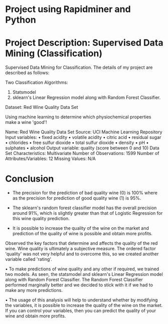 # Project using Rapidminer and Python 

# Project Description: Supervised Data Mining (Classification)

Supervised Data Mining for Classification. The details of my project are described as follows:

Two Classification Algorithms:

1.	Statsmodel 
2.	sklearn's Linear Regression model along with Random Forest Classifier. 

Dataset: Red Wine Quality Data Set

Using machine learning to determine which physiochemical properties make a wine 'good'!

Name: Red Wine Quality Data Set
Source: UCI Machine Learning Repository
Input variables:
•	fixed acidity
•	volatile acidity
•	citric acid
•	residual sugar
•	chlorides
•	free sulfur dioxide
•	total sulfur dioxide
•	density
•	pH
•	sulphates
•	alcohol
Output variable: quality (score between 0 and 10)
Data Set Characteristics: Multivariate
Number of Observations: 1599
Number of Attributes/Variables: 12
Missing Values: N/A

# Conclusion


- The precision for the prediction of bad quality wine (0) is 100% where as the precision for prediction of good quality wine (1) is 95%.

- The sklearn's random forest classifier model has the overall precision around 91%, which is slightly greater than that of Logistic Regression for this wine quality prediction.

- It is possible to increase the quality of the wine on the market and prediction of the quality of wine is possible and obtain more profits.



Observed the key factors that determine and affects the quality of the red wine. Wine quality is ultimately a subjective measure. 
The ordered factor 'quality' was not very helpful and to overcome this, so we created another variable called 'rating'.

•	To make predictions of wine quality and any other if required, we trained two models. As seen, the statsmodel and sklearn's Linear Regression model 
along with Random Forest Classifier. The Random Forest Classifier performed marginally better and we decided to stick with it if we had to make any more predictions.

•	The usage of this analysis will help to understand whether by modifying the variables, it is possible to increase the quality of the wine on the market. 
If you can control your variables, then you can predict the quality of your wine and obtain more profits.

